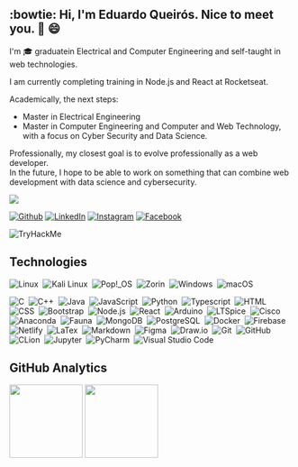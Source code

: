 <!-- About me -->
## :bowtie: Hi, I'm Eduardo Queirós. Nice to meet you. 👋 :smile:

I'm  🎓 graduatein Electrical and Computer Engineering and self-taught in web technologies. 

I am currently completing training in Node.js and React at Rocketseat.

 Academically, the next steps:
 - Master in Electrical Engineering
 - Master in Computer Engineering and Computer and Web Technology, with a focus on Cyber Security and Data Science. 

Professionally, my closest goal is to evolve professionally as a web developer. <br>
In the future, I hope to be able to work on something that can combine web development with data science and cybersecurity.


<!--
## :books: Learning 

![nodejs](https://img.shields.io/badge/-Node.js-339933?logo=Node.js&logoColor=white&style=for-the-badge)
![react](https://img.shields.io/badge/-React-44dafb?logo=React&logoColor=white&style=for-the-badge)
![reactnative](https://img.shields.io/badge/-React%20Native-44dafb?logo=React&logoColor=white&style=for-the-badge)
--> 

![](https://komarev.com/ghpvc/?username=code36u4r60&style=flat-square&color=red)

[![Github](https://img.shields.io/badge/-Github-000?logo=Github&logoColor=white)](https://github.com/code36u4r60)
[![LinkedIn](https://img.shields.io/badge/-LinkedIn-blue?logo=Linkedin&logoColor=white)](https://www.linkedin.com/in/eduardoqueiros/)
[![Instagram](https://img.shields.io/badge/-Instagram-C13584?labelColor=C13584&logo=instagram&logoColor=white)](https://www.instagram.com/code36u4r60/)
[![Facebook](https://img.shields.io/badge/-Facebook-blue?logo=Facebook&logoColor=white)](https://www.facebook.com/code36u4r60/)

<div align="left">
<img  src="https://tryhackme-badges.s3.amazonaws.com/code36u4r60.png?1" alt="TryHackMe">
</div>

## Technologies

![Linux](https://img.shields.io/badge/-Linux-05122A?style=for-the-badge&color=282a36&logo=Linux)&nbsp;
![Kali Linux](https://img.shields.io/badge/-Kali%20Linux-05122A?style=for-the-badge&color=282a36&logo=Kalilinux)&nbsp;
![Pop!_OS](https://img.shields.io/badge/-Pop!_OS-05122A?style=for-the-badge&color=282a36&logo=Pop!_OS)&nbsp;
![Zorin](https://img.shields.io/badge/-Zorin-05122A?style=for-the-badge&color=282a36&logo=Zorin)&nbsp;
![Windows](https://img.shields.io/badge/-Windows-05122A?style=for-the-badge&color=282a36&logo=Windows)&nbsp;
![macOS](https://img.shields.io/badge/-mac%20OS-05122A?style=for-the-badge&color=282a36&logo=macOS)&nbsp;

![C](https://img.shields.io/badge/-%20-05122A?style=for-the-badge&color=282a36&logo=C)&nbsp;
![C++](https://img.shields.io/badge/-C++-05122A?style=for-the-badge&color=282a36&logo=Cplusplus)&nbsp;
![Java](https://img.shields.io/badge/-Java-05122A?style=for-the-badge&color=282a36&logo=Java)&nbsp;
![JavaScript](https://img.shields.io/badge/-JavaScript-05122A?style=for-the-badge&color=282a36&logo=javascript)&nbsp;
![Python](https://img.shields.io/badge/-Python-05122A?style=for-the-badge&color=282a36&logo=Python)&nbsp;
![Typescript](https://img.shields.io/badge/-Typescript-05122A?style=for-the-badge&color=282a36&logo=typescript)&nbsp;
![HTML](https://img.shields.io/badge/-HTML-05122A?style=for-the-badge&color=282a36&logo=HTML5)&nbsp;
![CSS](https://img.shields.io/badge/-CSS-05122A?style=for-the-badge&logo=CSS3&color=282a36&logoColor=1572B6)&nbsp;
![Bootstrap](https://img.shields.io/badge/-Bootstrap-05122A?style=for-the-badge&color=282a36&logo=Bootstrap)&nbsp;
![Node.js](https://img.shields.io/badge/-Node.js-05122A?style=for-the-badge&color=282a36&logo=Node.js)&nbsp;
![React](https://img.shields.io/badge/-React-05122A?style=for-the-badge&color=282a36&logo=react)&nbsp;
![Arduino](https://img.shields.io/badge/-Arduino-05122A?style=for-the-badge&color=282a36&logo=Arduino)&nbsp;
![LTSpice](https://img.shields.io/badge/-LTSpice-05122A?style=for-the-badge&color=282a36&logo=LTSpice)&nbsp;
![Cisco](https://img.shields.io/badge/-Cisco-05122A?style=for-the-badge&color=282a36&logo=Cisco)&nbsp;
![Anaconda](https://img.shields.io/badge/-Anaconda-05122A?style=for-the-badge&color=282a36&logo=Anaconda)&nbsp;
![Fauna](https://img.shields.io/badge/-Fauna-05122A?style=for-the-badge&logo=Fauna&color=282a36&logoColor=1572B6)&nbsp;
![MongoDB](https://img.shields.io/badge/-MongoDB-05122A?style=for-the-badge&color=282a36&logo=MongoDB)&nbsp;
![PostgreSQL](https://img.shields.io/badge/-PostgreSQL-05122A?style=for-the-badge&color=282a36&logo=PostgreSQL)&nbsp;
![Docker](https://img.shields.io/badge/-Docker-05122A?style=for-the-badge&logo=Docker&color=282a36&logoColor=1572B6)&nbsp;
![Firebase](https://img.shields.io/badge/-Firebase-05122A?style=for-the-badge&logo=Firebase&color=282a36&logoColor=1572B6)&nbsp;
![Netlify](https://img.shields.io/badge/-Netlify-05122A?style=for-the-badge&color=282a36&logo=Netlify)&nbsp;
![LaTex](https://img.shields.io/badge/-LaTex-05122A?style=for-the-badge&color=282a36&logo=LaTex)&nbsp;
![Markdown](https://img.shields.io/badge/-Markdown-05122A?style=for-the-badge&color=282a36&logo=Markdown)&nbsp;
![Figma](https://img.shields.io/badge/-Figma-05122A?style=for-the-badge&color=282a36&logo=Figma)&nbsp;
![Draw.io](https://img.shields.io/badge/-draw.io-05122A?style=for-the-badge&color=282a36&logo=draw.io)&nbsp;
![Git](https://img.shields.io/badge/-Git-05122A?style=for-the-badge&color=282a36&logo=git)&nbsp;
![GitHub](https://img.shields.io/badge/-GitHub-05122A?style=for-the-badge&color=282a36&logo=github)&nbsp;
![CLion](https://img.shields.io/badge/-CLion-05122A?style=for-the-badge&color=282a36&logo=CLion)&nbsp;
![Jupyter](https://img.shields.io/badge/-Jupyter-05122A?style=for-the-badge&color=282a36&logo=Jupyter)&nbsp;
![PyCharm](https://img.shields.io/badge/-PyCharm-05122A?style=for-the-badge&color=282a36&logo=PyCharm)&nbsp;
![Visual Studio Code](https://img.shields.io/badge/-Visual%20Studio%20Code-05122A?style=for-the-badge&color=282a36&logo=visual-studio-code&logoColor=007ACC)&nbsp;

<!--Create React App-->
<!--C Sharp-->
<!--Chakra UI-->
<!--Chart.js-->
<!--D3.js-->
<!--Flask-->
<!--NestJS-->
<!--Next.js-->
<!--Redis-->
<!--Redux-->

## GitHub Analytics

<div align="left">
    <img align="center" src="https://github-readme-stats.vercel.app/api?username=code36u4r60&count_private=true&show_icons=true&hide_title=true&theme=calm" height="130px"/>
    <img align="top" src="https://github-readme-stats.vercel.app/api/top-langs/?username=code36u4r60&layout=compact&hide_title=true&theme=calm" height="130px"/>
</div>
